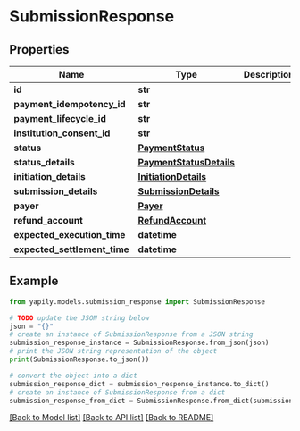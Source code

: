 # SubmissionResponse


## Properties

Name | Type | Description | Notes
------------ | ------------- | ------------- | -------------
**id** | **str** |  | [optional] 
**payment_idempotency_id** | **str** |  | [optional] 
**payment_lifecycle_id** | **str** |  | [optional] 
**institution_consent_id** | **str** |  | [optional] 
**status** | [**PaymentStatus**](PaymentStatus.md) |  | [optional] 
**status_details** | [**PaymentStatusDetails**](PaymentStatusDetails.md) |  | [optional] 
**initiation_details** | [**InitiationDetails**](InitiationDetails.md) |  | 
**submission_details** | [**SubmissionDetails**](SubmissionDetails.md) |  | 
**payer** | [**Payer**](Payer.md) |  | [optional] 
**refund_account** | [**RefundAccount**](RefundAccount.md) |  | [optional] 
**expected_execution_time** | **datetime** |  | [optional] 
**expected_settlement_time** | **datetime** |  | [optional] 

## Example

```python
from yapily.models.submission_response import SubmissionResponse

# TODO update the JSON string below
json = "{}"
# create an instance of SubmissionResponse from a JSON string
submission_response_instance = SubmissionResponse.from_json(json)
# print the JSON string representation of the object
print(SubmissionResponse.to_json())

# convert the object into a dict
submission_response_dict = submission_response_instance.to_dict()
# create an instance of SubmissionResponse from a dict
submission_response_from_dict = SubmissionResponse.from_dict(submission_response_dict)
```
[[Back to Model list]](../README.md#documentation-for-models) [[Back to API list]](../README.md#documentation-for-api-endpoints) [[Back to README]](../README.md)


